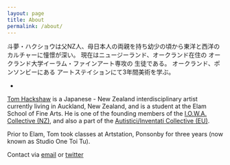 ```yaml
---
layout: page
title: About
permalink: /about/
---
```


斗夢・ハクショウは父NZ人、母日本人の両親を持ち幼少の頃から東洋と西洋の カルチャーに憧憬が深い。 現在はニュージーランド、オークランド在住の オークランド大学イーラム・ファインアート専攻の 生徒である。 オークランド、ポンソンビーにある アートステイションにて3年間美術を学ぶ。

-

[Tom Hackshaw][th] is a Japanese - New Zealand interdisciplinary artist currently living in Auckland, New Zealand, and is a student at the Elam School of Fine Arts. He is one of the founding members of the [I.O.W.A. Collective (NZ)][iowa], and also a part of the [Autistici/Inventati Collective (EU)][ai].

Prior to Elam, Tom took classes at Artstation, Ponsonby for three years (now known as Studio One Toi Tu). 

Contact via [email][email] or [twitter][twitter]



[th]: https://tomhackshaw.com
[iowa]: http://io-wa.me
[ai]:   http://inventati.org
[email]: mailto:hi@tomhackshaw.com
[twitter]: https://twitter.com/tomhackshaw
